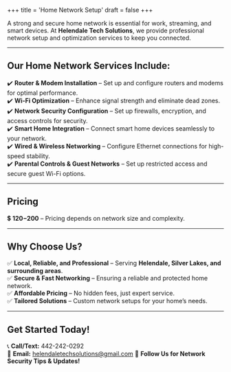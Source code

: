 +++
title = 'Home Network Setup'
draft = false
+++

A strong and secure home network is essential for work, streaming, and smart devices. At **Helendale Tech Solutions**, we provide professional network setup and optimization services to keep you connected.

---

## **Our Home Network Services Include:**

✔️ **Router & Modem Installation** – Set up and configure routers and modems for optimal performance.  
✔️ **Wi-Fi Optimization** – Enhance signal strength and eliminate dead zones.  
✔️ **Network Security Configuration** – Set up firewalls, encryption, and access controls for security.  
✔️ **Smart Home Integration** – Connect smart home devices seamlessly to your network.  
✔️ **Wired & Wireless Networking** – Configure Ethernet connections for high-speed stability.  
✔️ **Parental Controls & Guest Networks** – Set up restricted access and secure guest Wi-Fi options.

---

## **Pricing**

💲 **$120-$200** – Pricing depends on network size and complexity.

---

## **Why Choose Us?**

✅ **Local, Reliable, and Professional** – Serving **Helendale, Silver Lakes, and surrounding areas**.  
✅ **Secure & Fast Networking** – Ensuring a reliable and protected home network.  
✅ **Affordable Pricing** – No hidden fees, just expert service.  
✅ **Tailored Solutions** – Custom network setups for your home’s needs.

---

## **Get Started Today!**

📞 **Call/Text:** 442-242-0292  
📧 **Email:** helendaletechsolutions@gmail.com 
📢 **Follow Us for Network Security Tips & Updates!**